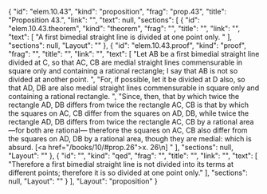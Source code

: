 {
  "id": "elem.10.43",
  "kind": "proposition",
  "frag": "prop.43",
  "title": "Proposition 43.",
  "link": "",
  "text": null,
  "sections": [
    {
      "id": "elem.10.43.theorem",
      "kind": "theorem",
      "frag": "",
      "title": "",
      "link": "",
      "text": [
        "A first bimedial straight line is divided at one point only. "
      ],
      "sections": null,
      "Layout": ""
    },
    {
      "id": "elem.10.43.proof",
      "kind": "proof",
      "frag": "",
      "title": "",
      "link": "",
      "text": [
        "Let AB be a first bimedial straight line divided at C, so that AC, CB are medial straight lines commensurable in square only and containing a rational rectangle;  I say that AB is not so divided at another point. ",
        "For, if possible, let it be divided at D also, so that AD, DB are also medial straight lines commensurable in square only and containing a rational rectangle. ",
        "Since, then, that by which twice the rectangle AD, DB differs from twice the rectangle AC, CB is that by which the squares on AC, CB differ from the squares on AD, DB, while twice the rectangle AD, DB differs from twice the rectangle AC, CB by a rational area—for both are rational— therefore the squares on AC, CB also differ from the squares on AD, DB by a rational area, though they are medial: which is absurd. [<a href=\"/books/10/#prop.26\">x. 26</a>\n] "
      ],
      "sections": null,
      "Layout": ""
    },
    {
      "id": "",
      "kind": "qed",
      "frag": "",
      "title": "",
      "link": "",
      "text": [
        "Therefore a first bimedial straight line is not divided into its terms at different points; therefore it is so divided at one point only."
      ],
      "sections": null,
      "Layout": ""
    }
  ],
  "Layout": "proposition"
}
